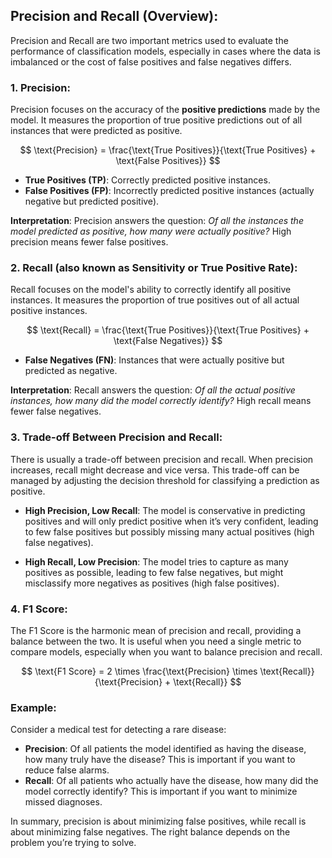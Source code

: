 ## Precision and Recall (Overview):

Precision and Recall are two important metrics used to evaluate the performance of classification models, especially in cases where the data is imbalanced or the cost of false positives and false negatives differs.

### 1. **Precision**:
Precision focuses on the accuracy of the **positive predictions** made by the model. It measures the proportion of true positive predictions out of all instances that were predicted as positive.

$$
\text{Precision} = \frac{\text{True Positives}}{\text{True Positives} + \text{False Positives}}
$$

- **True Positives (TP)**: Correctly predicted positive instances.
- **False Positives (FP)**: Incorrectly predicted positive instances (actually negative but predicted positive).

**Interpretation**: Precision answers the question: *Of all the instances the model predicted as positive, how many were actually positive?* High precision means fewer false positives.

### 2. **Recall** (also known as Sensitivity or True Positive Rate):
Recall focuses on the model's ability to correctly identify all positive instances. It measures the proportion of true positives out of all actual positive instances.

$$
\text{Recall} = \frac{\text{True Positives}}{\text{True Positives} + \text{False Negatives}}
$$

- **False Negatives (FN)**: Instances that were actually positive but predicted as negative.

**Interpretation**: Recall answers the question: *Of all the actual positive instances, how many did the model correctly identify?* High recall means fewer false negatives.

### 3. **Trade-off Between Precision and Recall**:
There is usually a trade-off between precision and recall. When precision increases, recall might decrease and vice versa. This trade-off can be managed by adjusting the decision threshold for classifying a prediction as positive.

- **High Precision, Low Recall**: The model is conservative in predicting positives and will only predict positive when it’s very confident, leading to few false positives but possibly missing many actual positives (high false negatives).
  
- **High Recall, Low Precision**: The model tries to capture as many positives as possible, leading to few false negatives, but might misclassify more negatives as positives (high false positives).

### 4. **F1 Score**:
The F1 Score is the harmonic mean of precision and recall, providing a balance between the two. It is useful when you need a single metric to compare models, especially when you want to balance precision and recall.

$$
\text{F1 Score} = 2 \times \frac{\text{Precision} \times \text{Recall}}{\text{Precision} + \text{Recall}}
$$

### Example:
Consider a medical test for detecting a rare disease:
- **Precision**: Of all patients the model identified as having the disease, how many truly have the disease? This is important if you want to reduce false alarms.
- **Recall**: Of all patients who actually have the disease, how many did the model correctly identify? This is important if you want to minimize missed diagnoses.

In summary, precision is about minimizing false positives, while recall is about minimizing false negatives. The right balance depends on the problem you’re trying to solve.